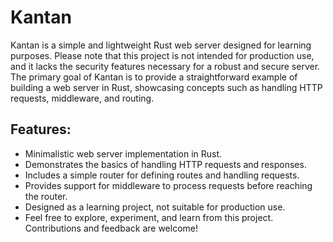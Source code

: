 # Kantan

Kantan is a simple and lightweight Rust web server designed for learning purposes. Please note that this project is not intended for production use, and it lacks the security features necessary for a robust and secure server. The primary goal of Kantan is to provide a straightforward example of building a web server in Rust, showcasing concepts such as handling HTTP requests, middleware, and routing.

## Features:

- Minimalistic web server implementation in Rust.
- Demonstrates the basics of handling HTTP requests and responses.
- Includes a simple router for defining routes and handling requests.
- Provides support for middleware to process requests before reaching the router.
- Designed as a learning project, not suitable for production use.
- Feel free to explore, experiment, and learn from this project. Contributions and feedback are welcome!